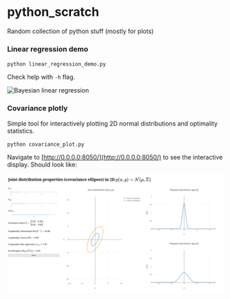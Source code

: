 # python_scratch
Random collection of python stuff (mostly for plots)


### Linear regression demo
```
python linear_regression_demo.py
```
Check help with `-h` flag.

![Bayesian linear regression](https://user-images.githubusercontent.com/10678827/151208011-ebd2ef20-015e-419b-af92-f5453d101173.png)


### Covariance plotly

Simple tool for interactively plotting 2D normal distributions and optimality statistics.
```bash
python covariance_plot.py
```

Navigate to [http://0.0.0.0:8050/](http://0.0.0.0:8050/) to see the interactive display. Should look like:

![Normal distribution covariance](doc/covariance_plot.png)
